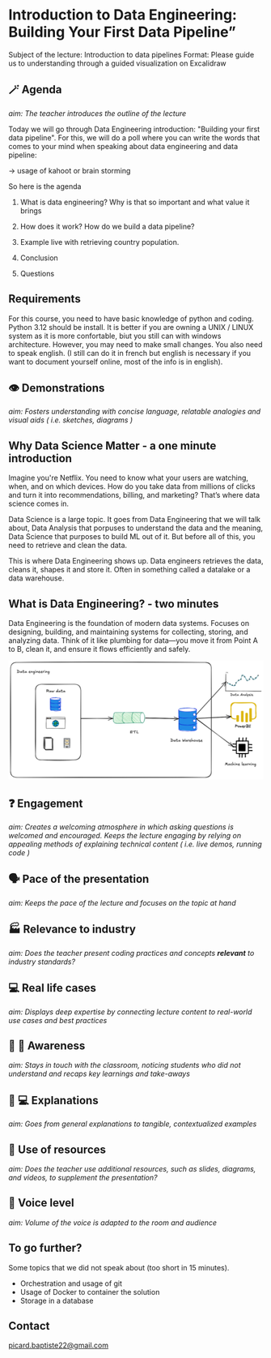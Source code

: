 # Introduction to Data Engineering: Building Your First Data Pipeline”

Subject of the lecture: Introduction to data pipelines
Format: Please guide us to understanding through a guided visualization on Excalidraw

## 🪄 Agenda
*aim: The teacher introduces the outline of the lecture*

Today we will go through Data Engineering introduction: "Building your first data pipeline".
For this, we will do a poll where you can write the words that comes to your mind when speaking about data engineering and data pipeline: 

-> usage of kahoot or brain storming

So here is the agenda

1. What is data engineering?
Why is that so important and what value it brings

2. How does it work? How do we build a data pipeline?
   
3. Example live with retrieving country population.

4. Conclusion
   
5. Questions

## Requirements

For this course, you need to have basic knowledge of python and coding.
Python 3.12 should be install.
It is better if you are owning a UNIX / LINUX system as it is more confortable, biut you still can with windows architecture.
However, you may need to make small changes.
You also need to speak english. (I still can do it in french but english is necessary if you want to document yourself online, most of the info is in english).

## 👁️ Demonstrations
*aim: Fosters understanding with concise language, relatable analogies and visual aids ( i.e. sketches, diagrams )*

## Why Data Science Matter - a one minute introduction

Imagine you're Netflix.
You need to know what your users are watching, when, and on which devices.
How do you take data from millions of clicks and turn it into recommendations, billing, and marketing?
That’s where data science comes in.

Data Science is a large topic.
It goes from Data Engineering that we will talk about, Data Analysis that porpuses to understand the data and the meaning, Data Science that purposes to build ML out of it.
But before all of this, you need to retrieve and clean the data.

This is where Data Engineering shows up.
Data engineers retrieves the data, cleans it, shapes it and store it. Often in something called a datalake or a data warehouse.

## What is Data Engineering? - two minutes

Data Engineering is the foundation of modern data systems.
Focuses on designing, building, and maintaining systems for collecting, storing, and analyzing data.
Think of it like plumbing for data—you move it from Point A to B, clean it, and ensure it flows efficiently and safely.

![DE pipeline](img/de_ds_da.png)

## ❓ Engagement
*aim: Creates a welcoming atmosphere in which asking questions is welcomed and encouraged. Keeps the lecture engaging by relying on appealing methods of explaining technical content ( i.e. live demos, running code )*

## 🗣️ Pace of the presentation
*aim: Keeps the pace of the lecture and focuses on the topic at hand*

## 🏭 Relevance to industry
*aim: Does the teacher present coding practices and concepts **relevant** to industry standards?*

## 💻 Real life cases
*aim: Displays deep expertise by connecting lecture content to real-world use cases and best practices*

## 🧑 🏫 Awareness
*aim: Stays in touch with the classroom, noticing students who did not understand and recaps key learnings and take-aways*

## 👩 💻 Explanations
*aim: Goes from general explanations to tangible, contextualized examples*

## 🧳 Use of resources
*aim: Does the teacher use additional resources, such as slides, diagrams, and videos, to supplement the presentation?*

## 🫡 Voice level
*aim: Volume of the voice is adapted to the room and audience*

## To go further?

Some topics that we did not speak about (too short in 15 minutes).

- Orchestration and usage of git
- Usage of Docker to container the solution
- Storage in a database

## Contact
picard.baptiste22@gmail.com
